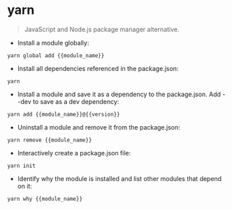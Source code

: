 # yarn

> JavaScript and Node.js package manager alternative.

- Install a module globally:

`yarn global add {{module_name}}`

- Install all dependencies referenced in the package.json:

`yarn`

- Install a module and save it as a dependency to the package.json. Add --dev to save as a dev dependency:

`yarn add {{module_name}}@{{version}}`

- Uninstall a module and remove it from the package.json:

`yarn remove {{module_name}}`

- Interactively create a package.json file:

`yarn init`

- Identify why the module is installed and list other modules that depend on it:

`yarn why {{module_name}}`
